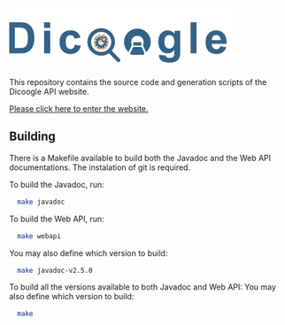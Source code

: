 # <img src="docs/static/images/webapi/webapi_full_dark.png" height="100"/>

This repository contains the source code and generation scripts of the Dicoogle API website.

[Please click here to enter the website.](https://bioinformatics-ua.github.io/dicoogle-api/)

## Building

There is a Makefile available to build both the Javadoc and the Web API documentations. The instalation of git is required.

To build the Javadoc, run:

```sh
  make javadoc
```

To build the Web API, run:

```sh
  make webapi
```

You may also define which version to build:
```sh
  make javadoc-v2.5.0 
```

To build all the versions available to both Javadoc and Web API:
You may also define which version to build:
```sh
  make 
```
